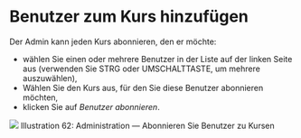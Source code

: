 # Benutzer zum Kurs hinzufügen

Der Admin kann jeden Kurs abonnieren, den er möchte:

* wählen Sie einen oder mehrere Benutzer in der Liste auf der linken Seite aus \(verwenden Sie STRG oder UMSCHALTTASTE, um mehrere auszuwählen\),
* Wählen Sie den Kurs aus, für den Sie diese Benutzer abonnieren möchten,
* klicken Sie auf _Benutzer abonnieren_.

![](../../.gitbook/assets/coursinscrire_-utilisateurs%20%283%29.png)
Illustration 62: Administration — Abonnieren Sie Benutzer zu Kursen